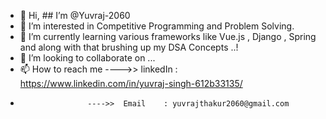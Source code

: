 - 👋 Hi, ## I’m @Yuvraj-2060
- 👀 I’m interested in Competitive Programming and Problem Solving.
- 🌱 I’m currently learning various frameworks like Vue.js , Django , Spring and along with that brushing up my DSA Concepts ..!
- 💞️ I’m looking to collaborate on ...
- 📫 How to reach me ---->> linkedIn : https://www.linkedin.com/in/yuvraj-singh-612b33135/
-                    ---->>  Email    : yuvrajthakur2060@gmail.com  

<!---
Yuvraj-2060/Yuvraj-2060 is a ✨ special ✨ repository because its `README.md` (this file) appears on your GitHub profile.
You can click the Preview link to take a look at your changes.
--->
